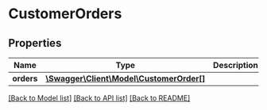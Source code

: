 # CustomerOrders

## Properties
Name | Type | Description | Notes
------------ | ------------- | ------------- | -------------
**orders** | [**\Swagger\Client\Model\CustomerOrder[]**](CustomerOrder.md) |  | [optional] 

[[Back to Model list]](../README.md#documentation-for-models) [[Back to API list]](../README.md#documentation-for-api-endpoints) [[Back to README]](../README.md)


